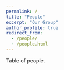 ```yaml
---
permalink: /
title: "People"
excerpt: "Our Group"
author_profile: true
redirect_from: 
  - /people/
  - /people.html
---
```



Table of people.